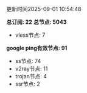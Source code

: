 更新时间2025-09-01 10:54:48

**总订阅: 22**
**总节点: 5043**
- vless节点: 7

**google ping有效节点: 91**
- ss节点: 74
- v2ray节点: 11
- trojan节点: 4
- ssr节点: 2
